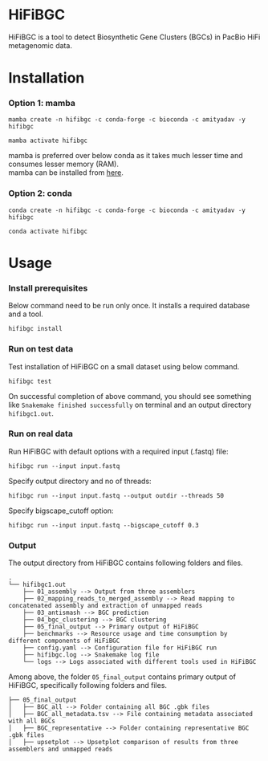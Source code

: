 # HiFiBGC

HiFiBGC is a tool to detect Biosynthetic Gene Clusters (BGCs) in PacBio HiFi metagenomic data.

# Installation

### Option 1: mamba
```
mamba create -n hifibgc -c conda-forge -c bioconda -c amityadav -y hifibgc

mamba activate hifibgc
```

mamba is preferred over below conda as it takes much lesser time and consumes lesser memory (RAM).<br>
mamba can be installed from [here](https://mamba.readthedocs.io/en/latest/installation/mamba-installation.html).

### Option 2: conda
```
conda create -n hifibgc -c conda-forge -c bioconda -c amityadav -y hifibgc

conda activate hifibgc
```

# Usage

### Install prerequisites
Below command need to be run only once. It installs a required database and a tool.
```
hifibgc install
```
### Run on test data
Test installation of HiFiBGC on a small dataset using below command. 
```
hifibgc test
```

On successful completion of above command, you should see something like `Snakemake finished successfully` on terminal and an output directory `hifibgc1.out`.

### Run on real data
Run HiFiBGC with default options with a required input (.fastq) file:
```
hifibgc run --input input.fastq  
```
Specify output directory and no of threads:
```
hifibgc run --input input.fastq --output outdir --threads 50
```
Specify bigscape_cutoff option:
```
hifibgc run --input input.fastq --bigscape_cutoff 0.3
```

### Output

The output directory from HiFiBGC contains following folders and files.

```
.
└── hifibgc1.out
    ├── 01_assembly --> Output from three assemblers
    ├── 02_mapping_reads_to_merged_assembly --> Read mapping to concatenated assembly and extraction of unmapped reads 
    ├── 03_antismash --> BGC prediction
    ├── 04_bgc_clustering --> BGC clustering
    ├── 05_final_output --> Primary output of HiFiBGC
    ├── benchmarks --> Resource usage and time consumption by different components of HiFiBGC
    ├── config.yaml --> Configuration file for HiFiBGC run
    ├── hifibgc.log --> Snakemake log file
    └── logs --> Logs associated with different tools used in HiFiBGC
```
Among above, the folder `05_final_output` contains primary output of HiFiBGC, specifically following folders and files.

```
├── 05_final_output
│   ├── BGC_all --> Folder containing all BGC .gbk files
│   ├── BGC_all_metadata.tsv --> File containing metadata associated with all BGCs
│   ├── BGC_representative --> Folder containing representative BGC .gbk files
│   ├── upsetplot --> Upsetplot comparison of results from three assemblers and unmapped reads
```
